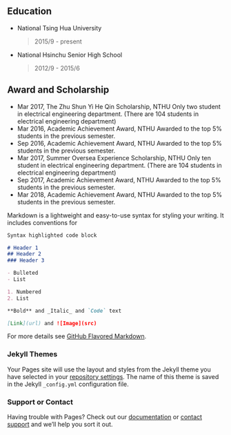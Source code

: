 ## Education

* National Tsing Hua University
  > 2015/9 - present
* National Hsinchu Senior High School
  > 2012/9 - 2015/6

## Award and Scholarship

* Mar 2017, The Zhu Shun Yi He Qin Scholarship, NTHU
Only two student in electrical engineering department. (There are 104 students in electrical engineering department)
* Mar 2016, Academic Achievement Award, NTHU
Awarded to the top 5% students in the previous semester.
* Sep 2016, Academic Achievement Award, NTHU
Awarded to the top 5% students in the previous semester.
* Mar 2017, Summer Oversea Experience Scholarship, NTHU
Only ten student in electrical engineering department. (There are 104 students in electrical engineering department)
* Sep 2017, Academic Achievement Award, NTHU
Awarded to the top 5% students in the previous semester.
* Mar 2018, Academic Achievement Award, NTHU
Awarded to the top 5% students in the previous semester.


Markdown is a lightweight and easy-to-use syntax for styling your writing. It includes conventions for

```markdown
Syntax highlighted code block

# Header 1
## Header 2
### Header 3

- Bulleted
- List

1. Numbered
2. List

**Bold** and _Italic_ and `Code` text

[Link](url) and ![Image](src)
```

For more details see [GitHub Flavored Markdown](https://guides.github.com/features/mastering-markdown/).

### Jekyll Themes

Your Pages site will use the layout and styles from the Jekyll theme you have selected in your [repository settings](https://github.com/WeiChengTseng/WeiChengTseng.github.io/settings). The name of this theme is saved in the Jekyll `_config.yml` configuration file.

### Support or Contact

Having trouble with Pages? Check out our [documentation](https://help.github.com/categories/github-pages-basics/) or [contact support](https://github.com/contact) and we’ll help you sort it out.
